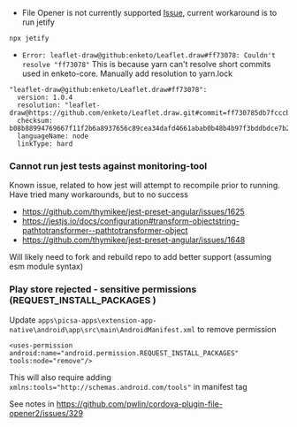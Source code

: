- File Opener is not currently supported [Issue](https://github.com/pwlin/cordova-plugin-file-opener2/issues/256), current workaround is to run jetify

```
npx jetify
```

- `Error: leaflet-draw@github:enketo/Leaflet.draw#ff73078: Couldn't resolve "ff73078"`
  This is because yarn can't resolve short commits used in enketo-core. Manually add resolution to yarn.lock

```
"leaflet-draw@github:enketo/Leaflet.draw#ff73078":
  version: 1.0.4
  resolution: "leaflet-draw@https://github.com/enketo/Leaflet.draw.git#commit=ff730785db7fcccbf2485ffcf4dffe1238a7c617"
  checksum: b08b88994769667f11f2b6a8937656c89cea34dafd4661abab0b48b4b97f3bddbdce7b23ddfdb8d7c6335e065530e32a70e281314afa34afa134bf68597945fc
  languageName: node
  linkType: hard
```

### Cannot run jest tests against monitoring-tool

Known issue, related to how jest will attempt to recompile prior to running. Have tried many workarounds, but to no success

- https://github.com/thymikee/jest-preset-angular/issues/1625
- https://jestjs.io/docs/configuration#transform-objectstring-pathtotransformer--pathtotransformer-object
- https://github.com/thymikee/jest-preset-angular/issues/1648

Will likely need to fork and rebuild repo to add better support (assuming esm module syntax)

### Play store rejected - sensitive permissions (REQUEST_INSTALL_PACKAGES )

Update `apps\picsa-apps\extension-app-native\android\app\src\main\AndroidManifest.xml` to remove permission

```
<uses-permission android:name="android.permission.REQUEST_INSTALL_PACKAGES" tools:node="remove"/>
```

This will also require adding `xmlns:tools="http://schemas.android.com/tools"` in manifest tag

See notes in https://github.com/pwlin/cordova-plugin-file-opener2/issues/329
